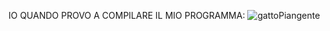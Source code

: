 IO QUANDO PROVO A COMPILARE IL MIO PROGRAMMA:
![gattoPiangente](https://qph.cf2.quoracdn.net/main-qimg-86d491ac023d9795d1e1a379cfce167b)
